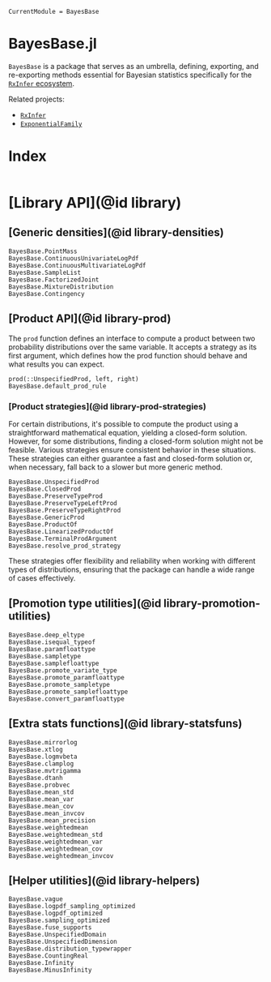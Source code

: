 ```@meta
CurrentModule = BayesBase
```

# BayesBase.jl

`BayesBase` is a package that serves as an umbrella, defining, exporting, and re-exporting methods essential for Bayesian statistics specifically for the [`RxInfer` ecosystem](https://github.com/reactivebayes/RxInfer.jl). 

Related projects:

- [`RxInfer`](https://github.com/reactivebayes/RxInfer.jl)
- [`ExponentialFamily`](https://github.com/reactivebayes/ExponentialFamily.jl)

# Index

```@index
```

# [Library API](@id library)

## [Generic densities](@id library-densities)

```@docs
BayesBase.PointMass
BayesBase.ContinuousUnivariateLogPdf
BayesBase.ContinuousMultivariateLogPdf
BayesBase.SampleList
BayesBase.FactorizedJoint
BayesBase.MixtureDistribution
BayesBase.Contingency
```

## [Product API](@id library-prod)

The `prod` function defines an interface to compute a product between two probability distributions over the same variable.
It accepts a strategy as its first argument, which defines how the prod function should behave and what results you can expect.

```@docs
prod(::UnspecifiedProd, left, right)
BayesBase.default_prod_rule
```

### [Product strategies](@id library-prod-strategies)

For certain distributions, it's possible to compute the product using a straightforward mathematical equation, yielding a closed-form solution. 
However, for some distributions, finding a closed-form solution might not be feasible. 
Various strategies ensure consistent behavior in these situations. 
These strategies can either guarantee a fast and closed-form solution or, when necessary, fall back to a slower but more generic method.

```@docs
BayesBase.UnspecifiedProd
BayesBase.ClosedProd
BayesBase.PreserveTypeProd
BayesBase.PreserveTypeLeftProd
BayesBase.PreserveTypeRightProd
BayesBase.GenericProd
BayesBase.ProductOf
BayesBase.LinearizedProductOf
BayesBase.TerminalProdArgument
BayesBase.resolve_prod_strategy
```

These strategies offer flexibility and reliability when working with different types of distributions, ensuring that the package can handle a wide range of cases effectively.

## [Promotion type utilities](@id library-promotion-utilities)

```@docs
BayesBase.deep_eltype
BayesBase.isequal_typeof
BayesBase.paramfloattype
BayesBase.sampletype
BayesBase.samplefloattype
BayesBase.promote_variate_type
BayesBase.promote_paramfloattype
BayesBase.promote_sampletype
BayesBase.promote_samplefloattype
BayesBase.convert_paramfloattype
```

## [Extra stats functions](@id library-statsfuns)

```@docs
BayesBase.mirrorlog
BayesBase.xtlog
BayesBase.logmvbeta
BayesBase.clamplog
BayesBase.mvtrigamma
BayesBase.dtanh
BayesBase.probvec
BayesBase.mean_std
BayesBase.mean_var
BayesBase.mean_cov
BayesBase.mean_invcov
BayesBase.mean_precision
BayesBase.weightedmean
BayesBase.weightedmean_std
BayesBase.weightedmean_var
BayesBase.weightedmean_cov
BayesBase.weightedmean_invcov
```

## [Helper utilities](@id library-helpers)

```@docs
BayesBase.vague
BayesBase.logpdf_sampling_optimized
BayesBase.logpdf_optimized
BayesBase.sampling_optimized
BayesBase.fuse_supports
BayesBase.UnspecifiedDomain
BayesBase.UnspecifiedDimension
BayesBase.distribution_typewrapper
BayesBase.CountingReal
BayesBase.Infinity
BayesBase.MinusInfinity
```
